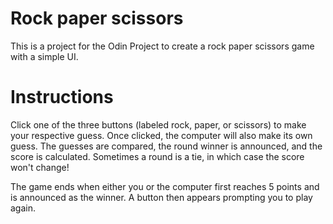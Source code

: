 # Rock paper scissors

This is a project for the Odin Project to create a rock paper scissors game with a simple UI.

# Instructions

Click one of the three buttons (labeled rock, paper, or scissors) to make your respective guess. Once clicked, the computer will also make its own guess. The guesses are compared, the round winner is announced, and the score is calculated. Sometimes a round is a tie, in which case the score won't change!

The game ends when either you or the computer first reaches 5 points and is announced as the winner. A button then appears prompting you to play again. 